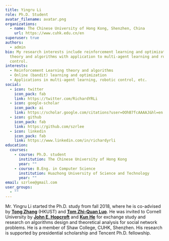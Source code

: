 ```yaml
---
title: Yingru Li
role: Ph.D. Student
avatar_filename: avatar.png
organizations:
  - name: The Chinese University of Hong Kong, Shenzhen, China
    url: https://www.cuhk.edu.cn/en
superuser: true
authors:
  - admin
bio: My research interests include reinforcement learning and optimization
  theory and algorithms with application to multi-agent learning and robotics
  control.
interests:
  - Reinforcement Learning theory and algorithms
  - Online (bandit) learning and optimization
  - Applications in multi-agent learning, robotic control, etc.
social:
  - icon: twitter
    icon_pack: fab
    link: https://twitter.com/RichardYRLi
  - icon: google-scholar
    icon_pack: ai
    link: https://scholar.google.com/citations?user=OOhB7fcAAAAJ&hl=en
  - icon: github
    icon_pack: fab
    link: https://github.com/szrlee
  - icon: linkedin
    icon_pack: fab
    link: https://www.linkedin.com/in/richardyrli
education:
  courses:
    - course: Ph.D. student
      institution: The Chinese University of Hong Kong
      year: ""
    - course: B.Eng. in Computer Science
      institution: Huazhong University of Science and Technology
      year: ""
email: szrlee@gmail.com
user_groups:
  - ""
---
```

Mr. Yingru Li started the Ph.D. study from fall 2018,
where he is co-advised by
**[Tong Zhang](http://tongzhang-ml.org)** (HKUST) and
**[Tom Zhi-Quan Luo](https://scholar.google.com/citations?user=dW3gcXoAAAAJ)**.
He was invited to Cornell University by **[John E. Hopcroft](http://www.cs.cornell.edu/jeh/)** and **[Kun He](http://faculty.hust.edu.cn/hekun/en/)** for exchange study and research on algorithms design and theoretical analysis for social network problems.
He is a member of Shaw College, CUHK, Shenzhen.
His research is supported by presidential scholarship and Tencent Ph.D. fellowship.